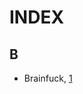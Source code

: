 # INDEX

## B
* Brainfuck, [1](./Functional%20Programming/Interpreter%20and%20Compilers/BrainF__k%20interpreter)
